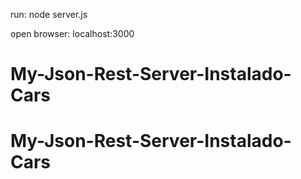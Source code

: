 run:    node server.js

open browser:   localhost:3000
# My-Json-Rest-Server-Instalado-Cars
# My-Json-Rest-Server-Instalado-Cars
